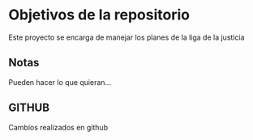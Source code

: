 # Objetivos de la repositorio

Este proyecto se encarga de manejar los planes de la liga de la justicia


## Notas
Pueden hacer lo que quieran...
## GITHUB
Cambios realizados en github
